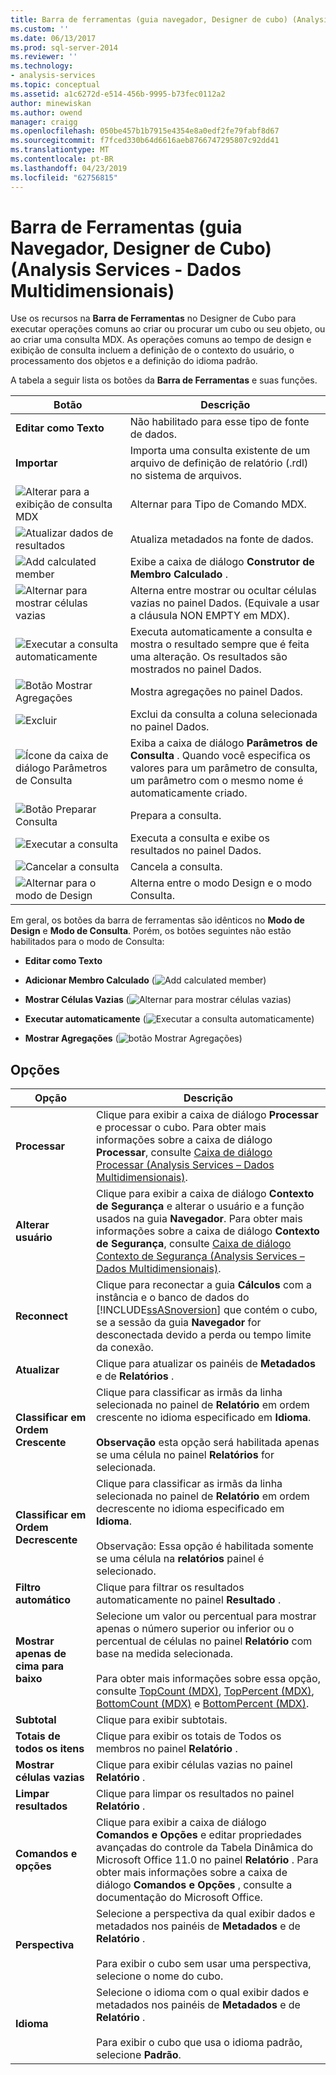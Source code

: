 ```yaml
---
title: Barra de ferramentas (guia navegador, Designer de cubo) (Analysis Services - dados multidimensionais) | Microsoft Docs
ms.custom: ''
ms.date: 06/13/2017
ms.prod: sql-server-2014
ms.reviewer: ''
ms.technology:
- analysis-services
ms.topic: conceptual
ms.assetid: a1c6272d-e514-456b-9995-b73fec0112a2
author: minewiskan
ms.author: owend
manager: craigg
ms.openlocfilehash: 050be457b1b7915e4354e8a0edf2fe79fabf8d67
ms.sourcegitcommit: f7fced330b64d6616aeb8766747295807c92dd41
ms.translationtype: MT
ms.contentlocale: pt-BR
ms.lasthandoff: 04/23/2019
ms.locfileid: "62756815"
---
```

# <a name="toolbar-browser-tab-cube-designer-analysis-services---multidimensional-data"></a>Barra de Ferramentas (guia Navegador, Designer de Cubo) (Analysis Services - Dados Multidimensionais)
  Use os recursos na **Barra de Ferramentas** no Designer de Cubo para executar operações comuns ao criar ou procurar um cubo ou seu objeto, ou ao criar uma consulta MDX. As operações comuns ao tempo de design e exibição de consulta incluem a definição de o contexto do usuário, o processamento dos objetos e a definição do idioma padrão.  
  
 A tabela a seguir lista os botões da **Barra de Ferramentas** e suas funções.  
  
|Botão|Descrição|  
|------------|-----------------|  
|**Editar como Texto**|Não habilitado para esse tipo de fonte de dados.|  
|**Importar**|Importa uma consulta existente de um arquivo de definição de relatório (.rdl) no sistema de arquivos.|  
|![Alterar para a exibição de consulta MDX](media/rsqdicon-commandtypemdx.gif "Alterar para a exibição de consulta MDX")|Alternar para Tipo de Comando MDX.|  
|![Atualizar dados de resultados](media/rsqdicon-refresh.gif "Atualizar dados de resultados")|Atualiza metadados na fonte de dados.|  
|![Add calculated member](media/rsqdicon-addcalculatedmember.gif "Add calculated member")|Exibe a caixa de diálogo **Construtor de Membro Calculado** .|  
|![Alternar para mostrar células vazias](media/rsqdicon-showemptycells.gif "Alternar para mostrar células vazias")|Alterna entre mostrar ou ocultar células vazias no painel Dados. (Equivale a usar a cláusula NON EMPTY em MDX).|  
|![Executar a consulta automaticamente](media/rsqdicon-autoexecute.gif "Executar a consulta automaticamente")|Executa automaticamente a consulta e mostra o resultado sempre que é feita uma alteração. Os resultados são mostrados no painel Dados.|  
|![Botão Mostrar Agregações](media/rsqdicon-showaggregations.gif "Botão Mostrar Agregações")|Mostra agregações no painel Dados.|  
|![Excluir](media/rsqdicon-delete.gif "Excluir")|Exclui da consulta a coluna selecionada no painel Dados.|  
|![Ícone da caixa de diálogo Parâmetros de Consulta](media/iconqueryparameter.gif "Ícone da caixa de diálogo Parâmetros de Consulta")|Exiba a caixa de diálogo **Parâmetros de Consulta** . Quando você especifica os valores para um parâmetro de consulta, um parâmetro com o mesmo nome é automaticamente criado.|  
|![Botão Preparar Consulta](media/rsqdicon-preparequery.gif "Botão Preparar Consulta")|Prepara a consulta.|  
|![Executar a consulta](media/rsqdicon-run.gif "Executar a consulta")|Executa a consulta e exibe os resultados no painel Dados.|  
|![Cancelar a consulta](media/rsqdicon-cancel.gif "Cancelar a consulta")|Cancela a consulta.|  
|![Alternar para o modo de Design](media/rsqdicon-designmode.gif "Alternar para o modo de Design")|Alterna entre o modo Design e o modo Consulta.|  
  
 Em geral, os botões da barra de ferramentas são idênticos no **Modo de Design** e **Modo de Consulta**. Porém, os botões seguintes não estão habilitados para o modo de Consulta:  
  
-   **Editar como Texto**  
  
-   **Adicionar Membro Calculado** (![Add calculated member](media/rsqdicon-addcalculatedmember.gif "Add calculated member"))  
  
-   **Mostrar Células Vazias** (![Alternar para mostrar células vazias](media/rsqdicon-showemptycells.gif "Alternar para mostrar células vazias"))  
  
-   **Executar automaticamente** (![Executar a consulta automaticamente](media/rsqdicon-autoexecute.gif "Executar a consulta automaticamente"))  
  
-   **Mostrar Agregações** (![botão Mostrar Agregações](media/rsqdicon-showaggregations.gif "botão Mostrar Agregações"))  
  
## <a name="options"></a>Opções  
  
|Opção|Descrição|  
|------------|-----------------|  
|**Processar**|Clique para exibir a caixa de diálogo **Processar** e processar o cubo. Para obter mais informações sobre a caixa de diálogo **Processar**, consulte [Caixa de diálogo Processar &#40;Analysis Services – Dados Multidimensionais&#41;](process-dialog-box-analysis-services-multidimensional-data.md).|  
|**Alterar usuário**|Clique para exibir a caixa de diálogo **Contexto de Segurança** e alterar o usuário e a função usados na guia **Navegador**. Para obter mais informações sobre a caixa de diálogo **Contexto de Segurança**, consulte [Caixa de diálogo Contexto de Segurança &#40;Analysis Services – Dados Multidimensionais&#41;](security-context-dialog-box-analysis-services-multidimensional-data.md).|  
|**Reconnect**|Clique para reconectar a guia **Cálculos** com a instância e o banco de dados do [!INCLUDE[ssASnoversion](../includes/ssasnoversion-md.md)] que contém o cubo, se a sessão da guia **Navegador** for desconectada devido a perda ou tempo limite da conexão.|  
|**Atualizar**|Clique para atualizar os painéis de **Metadados** e de **Relatórios** .|  
|**Classificar em Ordem Crescente**|Clique para classificar as irmãs da linha selecionada no painel de **Relatório** em ordem crescente no idioma especificado em **Idioma**.<br /><br /> **Observação** esta opção será habilitada apenas se uma célula no painel **Relatórios** for selecionada.|  
|**Classificar em Ordem Decrescente**|Clique para classificar as irmãs da linha selecionada no painel de **Relatório** em ordem decrescente no idioma especificado em **Idioma**.<br /><br /> Observação: Essa opção é habilitada somente se uma célula na **relatórios** painel é selecionado.|  
|**Filtro automático**|Clique para filtrar os resultados automaticamente no painel **Resultado** .|  
|**Mostrar apenas de cima para baixo**|Selecione um valor ou percentual para mostrar apenas o número superior ou inferior ou o percentual de células no painel **Relatório** com base na medida selecionada.<br /><br /> Para obter mais informações sobre essa opção, consulte [TopCount &#40;MDX&#41;](/sql/mdx/topcount-mdx), [TopPercent &#40;MDX&#41;](/sql/mdx/toppercent-mdx), [BottomCount &#40;MDX&#41;](/sql/mdx/bottomcount-mdx) e [BottomPercent &#40;MDX&#41;](/sql/mdx/bottompercent-mdx).|  
|**Subtotal**|Clique para exibir subtotais.|  
|**Totais de todos os itens**|Clique para exibir os totais de Todos os membros no painel **Relatório** .|  
|**Mostrar células vazias**|Clique para exibir células vazias no painel **Relatório** .|  
|**Limpar resultados**|Clique para limpar os resultados no painel **Relatório** .|  
|**Comandos e opções**|Clique para exibir a caixa de diálogo **Comandos e Opções** e editar propriedades avançadas do controle da Tabela Dinâmica do Microsoft Office 11.0 no painel **Relatório** . Para obter mais informações sobre a caixa de diálogo **Comandos e Opções** , consulte a documentação do Microsoft Office.|  
|**Perspectiva**|Selecione a perspectiva da qual exibir dados e metadados nos painéis de **Metadados** e de **Relatório** .<br /><br /> Para exibir o cubo sem usar uma perspectiva, selecione o nome do cubo.|  
|**Idioma**|Selecione o idioma com o qual exibir dados e metadados nos painéis de **Metadados** e de **Relatório** .<br /><br /> Para exibir o cubo que usa o idioma padrão, selecione **Padrão**.|  
  
  

